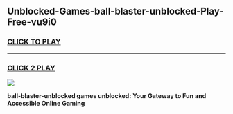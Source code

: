 
## Unblocked-Games-ball-blaster-unblocked-Play-Free-vu9i0
<h3>
<a href="https://premium76.site?title=ball-blaster-unblocked&ref=12A">CLICK TO PLAY</a></h3>
<hr>

<h3>
<a href="https://premium76.site?title=ball-blaster-unblocked&ref=12A">CLICK 2 PLAY</a>
  
</h3>

<a href="https://premium76.site?title=ball-blaster-unblocked&ref=12A"><img src="https://clearcache.store/games.png"></a>


**ball-blaster-unblocked games unblocked: Your Gateway to Fun and Accessible Online Gaming**
